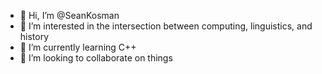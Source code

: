 - 👋 Hi, I’m @SeanKosman
- 👀 I’m interested in the intersection between computing, linguistics, and history
- 🌱 I’m currently learning C++
- 💞️ I’m looking to collaborate on things

<!---
SeanKosman/SeanKosman is a ✨ special ✨ repository because its `README.md` (this file) appears on your GitHub profile.
You can click the Preview link to take a look at your changes.
--->
